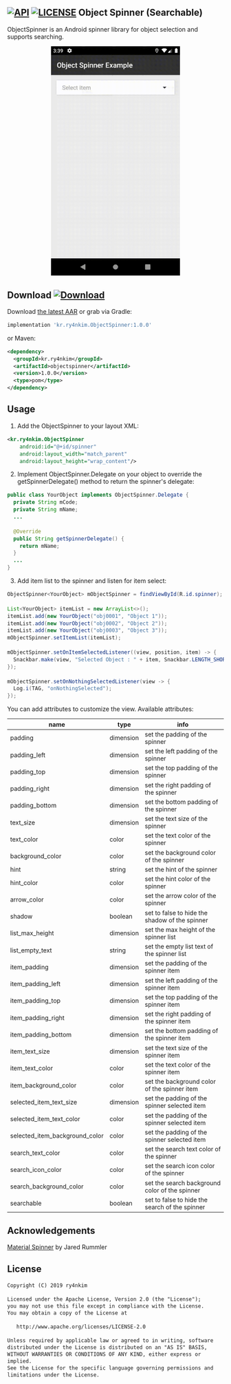 [![API](https://img.shields.io/badge/API-19%2B-blue.svg?style=flat)](https://developer.android.com/reference/android/os/Build.VERSION_CODES#KITKAT) [![LICENSE](https://img.shields.io/:License-Apache%202.0-blue.svg)](LICENSE)
Object Spinner (Searchable)
---

ObjectSpinner is an Android spinner library for object selection and supports searching.

<p align="center">
  <img src="https://github.com/ry4nkim/ObjectSpinner/raw/master/example.gif" width="300">
</p>

Download [![Download](https://api.bintray.com/packages/kr-ry4nkim/maven/objectspinner/images/download.svg?version=1.0.0)](https://bintray.com/kr-ry4nkim/maven/objectspinner/1.0.0/link)
--------

Download [the latest AAR](https://dl.bintray.com/kr-ry4nkim/maven/kr/ry4nkim/objectspinner/1.0.0/objectspinner-1.0.0.aar) or grab via Gradle:

```groovy
implementation 'kr.ry4nkim.ObjectSpinner:1.0.0'
```
or Maven:
```xml
<dependency>
  <groupId>kr.ry4nkim</groupId>
  <artifactId>objectspinner</artifactId>
  <version>1.0.0</version>
  <type>pom</type>
</dependency>
```

Usage
-----

1. Add the ObjectSpinner to your layout XML:

```xml
<kr.ry4nkim.ObjectSpinner
    android:id="@+id/spinner"
    android:layout_width="match_parent"
    android:layout_height="wrap_content"/>
```

2. Implement ObjectSpinner.Delegate on your object to override the getSpinnerDelegate() method to return the spinner's delegate:

```java
public class YourObject implements ObjectSpinner.Delegate {
  private String mCode;
  private String mName;
  ...

  @Override
  public String getSpinnerDelegate() {
    return mName;
  }
  ...
}
```

3. Add item list to the spinner and listen for item select:

```java
ObjectSpinner<YourObject> mObjectSpinner = findViewById(R.id.spinner);

List<YourObject> itemList = new ArrayList<>();
itemList.add(new YourObject("obj0001", "Object 1"));
itemList.add(new YourObject("obj0002", "Object 2"));
itemList.add(new YourObject("obj0003", "Object 3"));
mObjectSpinner.setItemList(itemList);

mObjectSpinner.setOnItemSelectedListener((view, position, item) -> {
  Snackbar.make(view, "Selected Object : " + item, Snackbar.LENGTH_SHORT).show();
});

mObjectSpinner.setOnNothingSelectedListener(view -> {
  Log.i(TAG, "onNothingSelected");
});
```

You can add attributes to customize the view. Available attributes:

| name                           | type      | info                                           |
|--------------------------------|-----------|------------------------------------------------|
| padding                        | dimension | set the padding of the spinner                 |
| padding_left                   | dimension | set the left padding of the spinner            |
| padding_top                    | dimension | set the top padding of the spinner             |
| padding_right                  | dimension | set the right padding of the spinner           |
| padding_bottom                 | dimension | set the bottom padding of the spinner          |
| text_size                      | dimension | set the text size of the spinner               |
| text_color                     | color     | set the text color of the spinner              |
| background_color               | color     | set the background color of the spinner        |
| hint                           | string    | set the hint of the spinner                    |
| hint_color                     | color     | set the hint color of the spinner              |
| arrow_color                    | color     | set the arrow color of the spinner             |
| shadow                         | boolean   | set to false to hide the shadow of the spinner |
| list_max_height                | dimension | set the max height of the spinner list         |
| list_empty_text                | string    | set the empty list text of the spinner list    |
| item_padding                   | dimension | set the padding of the spinner item            |
| item_padding_left              | dimension | set the left padding of the spinner item       |
| item_padding_top               | dimension | set the top padding of the spinner item        |
| item_padding_right             | dimension | set the right padding of the spinner item      |
| item_padding_bottom            | dimension | set the bottom padding of the spinner item     |
| item_text_size                 | dimension | set the text size of the spinner item          |
| item_text_color                | color     | set the text color of the spinner item         |
| item_background_color          | color     | set the background color of the spinner item   |
| selected_item_text_size        | dimension | set the padding of the spinner selected item   |
| selected_item_text_color       | color     | set the padding of the spinner selected item   |
| selected_item_background_color | color     | set the padding of the spinner selected item   |
| search_text_color              | color     | set the search text color of the spinner       |
| search_icon_color              | color     | set the search icon color of the spinner       |
| search_background_color        | color     | set the search background color of the spinner |
| searchable                     | boolean   | set to false to hide the search of the spinner |

Acknowledgements
----------------

[Material Spinner](https://github.com/jaredrummler/MaterialSpinner) by Jared Rummler

License
--------
    Copyright (C) 2019 ry4nkim

    Licensed under the Apache License, Version 2.0 (the "License");
    you may not use this file except in compliance with the License.
    You may obtain a copy of the License at

       http://www.apache.org/licenses/LICENSE-2.0

    Unless required by applicable law or agreed to in writing, software
    distributed under the License is distributed on an "AS IS" BASIS,
    WITHOUT WARRANTIES OR CONDITIONS OF ANY KIND, either express or implied.
    See the License for the specific language governing permissions and
    limitations under the License.